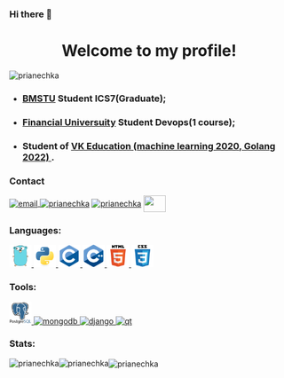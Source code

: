 ### Hi there 👋

<!--
**prianechka/prianechka** is a ✨ _special_ ✨ repository because its `README.md` (this file) appears on your GitHub profile.

Here are some ideas to get you started:

- 🔭 I’m currently working on ...
- 🌱 I’m currently learning ...
- 👯 I’m looking to collaborate on ...
- 🤔 I’m looking for help with ...
- 💬 Ask me about ...
- 📫 How to reach me: ...
- 😄 Pronouns: ...
- ⚡ Fun fact: ...
-->

<h1 align="center">Welcome to my profile!</h1>

<p align="left"> <img src="https://komarev.com/ghpvc/?username=prianechka&label=Profile%20views&color=0e75b6&style=flat" alt="prianechka" /> </p>

* <h3 align="left"><a href="https://www.bmstu.ru/" >BMSTU</a> Student ICS7(Graduate);</h3>

* <h3 align="left"><a href="http://www.fa.ru/Pages/Home.aspx" >Financial Universuity</a> Student Devops(1 course);</h3>

* <h3 align="left">Student of <a href="https://park.vk.company/" >VK Education (machine learning 2020, Golang 2022) </a>.</h3>

<h3 align="left">Contact</h3>
<p align="left">
<a href="mailto: mrpriany@mail.ru"> <img src="https://user-images.githubusercontent.com/55987935/168389280-a384acf5-7cd9-41eb-8a8c-1809bcaf81f4.png" alt="email" align="center" width="40" height="40"/> </a>
<a href="https://instagram.com/prianechka" target="blank"><img align="center" src="https://raw.githubusercontent.com/rahuldkjain/github-profile-readme-generator/master/src/images/icons/Social/instagram.svg" alt="prianechka" height="30" width="40" /></a>
  <a href="https://vk.com/mrpriany" target="blank"><img align="center" src="https://raw.githubusercontent.com/rahuldkjain/github-profile-readme-generator/master/src/images/icons/Social/vk.svg" alt="prianechka" height="30" width="40" /></a>
<a href="https://t.me/pr1any" target="blank"><img align="center" src="https://www.svgrepo.com/show/303292/telegram-logo.svg" height="30" width="40" /></a>

<h3 align="left">Languages:</h3>
<p align="left"> <a href="https://golang.org" target="_blank"> <img src="https://raw.githubusercontent.com/devicons/devicon/master/icons/go/go-original.svg" alt="go" width="40" height="40"/> 
<a href="https://www.python.org" target="_blank"> <img src="https://raw.githubusercontent.com/devicons/devicon/master/icons/python/python-original.svg" alt="python" width="40" height="40"/> 
<a href="https://www.cprogramming.com/" target="_blank"> <img src="https://raw.githubusercontent.com/devicons/devicon/master/icons/c/c-original.svg" alt="c" width="40" height="40"/> </a> 
<a href="https://www.w3schools.com/cpp/" target="_blank"> <img src="https://raw.githubusercontent.com/devicons/devicon/master/icons/cplusplus/cplusplus-original.svg" alt="cplusplus" width="40" height="40"/> 
<a href="https://www.w3.org/html/" target="_blank"> <img src="https://raw.githubusercontent.com/devicons/devicon/master/icons/html5/html5-original-wordmark.svg" alt="html5" width="40" height="40"/> 
<a href="https://www.w3schools.com/css/" target="_blank"> <img src="https://raw.githubusercontent.com/devicons/devicon/master/icons/css3/css3-original-wordmark.svg" alt="css3" width="40" height="40"/> </a>  </a>  </p>

<h3 align="left">Tools:</h3>
<a href="https://www.postgresql.org" target="_blank"> <img src="https://raw.githubusercontent.com/devicons/devicon/master/icons/postgresql/postgresql-original-wordmark.svg" alt="postgresql" width="40" height="40"/> </a> </a> 
<a href="https://www.mongodb.com/" target="_blank"> <img src="https://cdn.jsdelivr.net/gh/devicons/devicon/icons/mongodb/mongodb-original-wordmark.svg" alt="mongodb" width="40" height="40"/> </a> </a> 
<a href="https://www.djangoproject.com/" target="_blank"> <img src="https://cdn.jsdelivr.net/gh/devicons/devicon/icons/django/django-plain.svg" alt="django" width="40" height="40"/> </a>
<a href="https://www.qt.io/" target="_blank"> <img src="https://upload.wikimedia.org/wikipedia/commons/0/0b/Qt_logo_2016.svg" alt="qt" width="40" height="40"/> </a>
 </a>

<h3 align="left">Stats:</h3>
<p><img align="left" src="https://github-readme-stats.vercel.app/api?username=prianechka&show_icons=true&locale=en&title_color=fff&icon_color=79ff97&text_color=9f9f9f&bg_color=151515" alt="prianechka" />
 <img align="center" src="https://github-readme-streak-stats.herokuapp.com/?user=prianechka&theme=dark" alt="prianechka" />
  <img align="left" src="https://github-readme-stats.vercel.app/api/top-langs?username=prianechka&show_icons=true&locale=en&layout=compact&exclude_repo=nirs-5th-sem-bmstu&hide=html,javascript,tex,jupyter%20notebook,makefile&title_color=fff&icon_color=79ff97&text_color=9f9f9f&bg_color=151515" alt="prianechka" />
</p>
